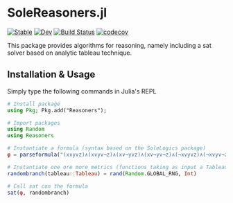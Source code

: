 # SoleReasoners.jl

[![Stable](https://img.shields.io/badge/docs-stable-blue.svg)](https://aclai-lab.github.io/SoleReasoners.jl/stable)
[![Dev](https://img.shields.io/badge/docs-dev-blue.svg)](https://aclai-lab.github.io/SoleLogics.jl/dev)
[![Build Status](https://api.cirrus-ci.com/github/aclai-lab/SoleReasoners.jl.svg?branch=main)](https://cirrus-ci.com/github/aclai-lab/SoleReasoners.jl)
[![codecov](https://codecov.io/gh/aclai-lab/SoleReasoners.jl/branch/main/graph/badge.svg?token=LT9IYIYNFI)](https://codecov.io/gh/aclai-lab/SoleReasoners.jl)

This package provides algorithms for reasoning, namely including a sat solver based on analytic tableau technique.

## Installation & Usage

Simply type the following commands in Julia's REPL

```julia
# Install package
using Pkg; Pkg.add("Reasoners");

# Import packages
using Random
using Reasoners

# Instantiate a formula (syntax based on the SoleLogics package)
φ = parseformula("(x∨y∨z)∧(x∨y∨¬z)∧(x∨¬y∨z)∧(x∨¬y∨¬z)∧(¬x∨y∨z)∧(¬x∨y∨¬z)∧(¬x∨¬y∨z)∧(¬x∨¬y∨¬z)")   # false

# Instantiate one ore more metrics (functions taking as input a Tableau and giving as output an Int)
randombranch(tableau::Tableau) = rand(Random.GLOBAL_RNG, Int)

# Call sat con the formula
sat(φ, randombranch)
``````
